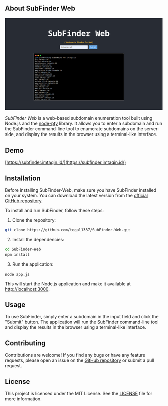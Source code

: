   

## About SubFinder Web

![SubFinder Preview](prev.png)

  

*SubFinder Web* is a web-based subdomain enumeration tool built using Node.js and the [node-pty](https://github.com/Tyriar/node-pty) library. It allows you to enter a subdomain and run the SubFinder command-line tool to enumerate subdomains on the server-side, and display the results in the browser using a terminal-like interface.

## Demo

[https://subfinder.imtaqin.id/](https://subfinder.imtaqin.id/)

## Installation

  

Before installing SubFinder-Web, make sure you have SubFinder installed on your system. You can download the latest version from the [official GitHub repository](https://github.com/projectdiscovery/subfinder).

  

To install and run SubFinder, follow these steps:

  

1. Clone the repository:

```bash
git clone https://github.com/tegal1337/SubFinder-Web.git
```

2. Install the dependencies:

  

```bash
cd SubFinder-Web
npm install
```

  

3. Run the application:

  
```
node app.js
```

This will start the Node.js application and make it available at [http://localhost:3000](http://localhost:3000/).

  

## Usage

  

To use SubFinder, simply enter a subdomain in the input field and click the "Submit" button. The application will run the SubFinder command-line tool and display the results in the browser using a terminal-like interface.

  
  
  

## Contributing

  

Contributions are welcome! If you find any bugs or have any feature requests, please open an issue on the [GitHub repository](https://github.com/tegal1337/SubFinder-Web) or submit a pull request.

  

## License

  

This project is licensed under the MIT License. See the [LICENSE](/LICENSE) file for more information.
